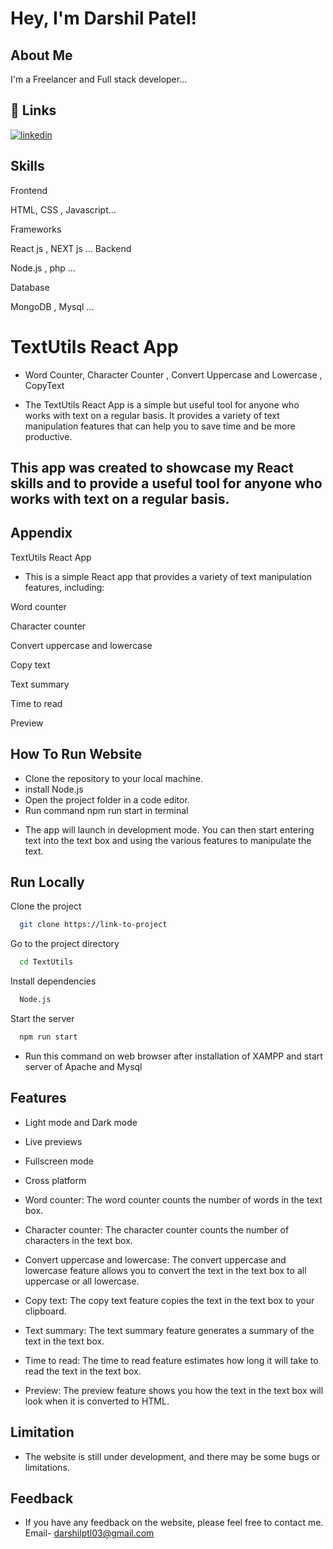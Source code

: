 
# Hey, I'm Darshil Patel! 


## About Me
I'm a Freelancer and Full stack developer...


## 🔗 Links

[![linkedin](https://img.shields.io/badge/linkedin-0A66C2?style=for-the-badge&logo=linkedin&logoColor=white)](https://www.linkedin.com/public-profile/settings?trk=d_flagship3_profile_self_view_public_profile)

##  Skills
 Frontend

HTML, CSS , Javascript...

Frameworks
 
React js , NEXT js ...
 Backend

Node.js , php ...

Database

MongoDB , Mysql ...


# TextUtils React App

* Word Counter, Character Counter , Convert Uppercase and Lowercase , CopyText

* The TextUtils React App is a simple but useful tool for anyone who works with text on a regular basis. It provides a variety of text manipulation features that can help you to save time and be more productive.

## This app was created to showcase my React skills and to provide a useful tool for anyone who works with text on a regular basis.


## Appendix

TextUtils React App

* This is a simple React app that provides a variety of text manipulation features, including:

Word counter

Character counter

Convert uppercase and lowercase

Copy text

Text summary

Time to read

Preview
## How To Run Website

- Clone the repository to your local machine.
- install Node.js
- Open the project folder in a code editor.
- Run command npm run start in terminal

* The app will launch in development mode. You can then start entering text into the text box and using the various features to manipulate the text.
## Run Locally

Clone the project

```bash
  git clone https://link-to-project
```

Go to the project directory

```bash
  cd TextUtils
```

Install dependencies

```bash
  Node.js
```

Start the server

```bash
  npm run start
``` 
* Run this command on web browser after installation of XAMPP and start server of Apache and Mysql


## Features

- Light mode and Dark mode

- Live previews

- Fullscreen mode

- Cross platform

- Word counter: The word counter counts the number of words in the text box.

- Character counter: The character counter counts the number of characters in the text box.

- Convert uppercase and lowercase: The convert uppercase and lowercase feature allows you to convert the text in the text box to all uppercase or all lowercase.

- Copy text: The copy text feature copies the text in the text box to your clipboard.

- Text summary: The text summary feature generates a summary of the text in the text box.

- Time to read: The time to read feature estimates how long it will take to read the text in the text box.

- Preview: The preview feature shows you how the text in the text box will look when it is converted to HTML.


## Limitation

* The website is still under development, and there may be some bugs or limitations.
## Feedback

* If you have any feedback on the website, please feel free to contact me.  Email- darshilptl03@gmail.com

